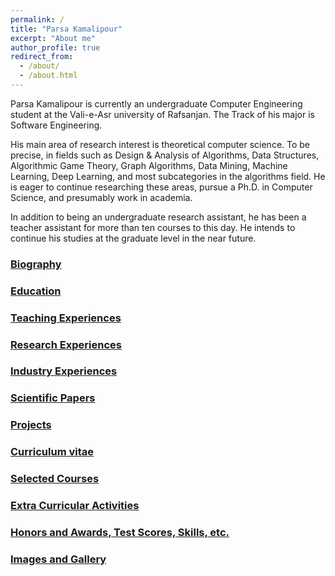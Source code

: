 ```yaml
---
permalink: /
title: "Parsa Kamalipour"
excerpt: "About me"
author_profile: true
redirect_from:
  - /about/
  - /about.html
---
```


Parsa Kamalipour is currently an undergraduate Computer Engineering student at the Vali-e-Asr university of Rafsanjan. The Track of his major is Software Engineering.

His main area of research interest is theoretical computer science. To be precise, in fields such as Design & Analysis of Algorithms, Data Structures, Algorithmic Game Theory, Graph Algorithms, Data Mining, Machine Learning, Deep Learning, and most subcategories in the algorithms field.
He is eager to continue researching these areas, pursue a Ph.D. in Computer Science, and presumably work in academia.

In addition to being an undergraduate research assistant, he has been a teacher assistant for more than ten courses to this day. He intends to continue his studies at the graduate level in the near future.

### [Biography](/biography/)

### [Education](/education/)

### [Teaching Experiences](/teaching/)

### [Research Experiences](/research/)

### [Industry Experiences](/industry/)

### [Scientific Papers](/publications/)

### [Projects](/projects/)

### [Curriculum vitae](/cv/)

### [Selected Courses](/selected_courses/)

### [Extra Curricular Activities](/extracurricular/)

### [Honors and Awards, Test Scores, Skills, etc.](/honors_and_extra/)


### [Images and Gallery](/gallery/)
